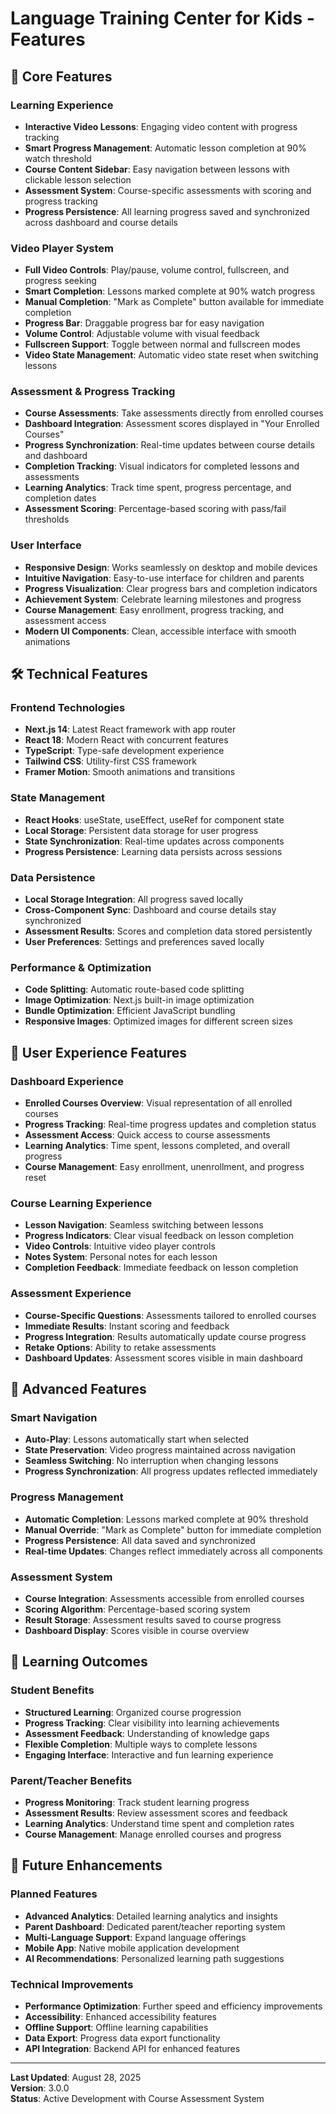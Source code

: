 # Language Training Center for Kids - Features

## 🚀 Core Features

### Learning Experience
- **Interactive Video Lessons**: Engaging video content with progress tracking
- **Smart Progress Management**: Automatic lesson completion at 90% watch threshold
- **Course Content Sidebar**: Easy navigation between lessons with clickable lesson selection
- **Assessment System**: Course-specific assessments with scoring and progress tracking
- **Progress Persistence**: All learning progress saved and synchronized across dashboard and course details

### Video Player System
- **Full Video Controls**: Play/pause, volume control, fullscreen, and progress seeking
- **Smart Completion**: Lessons marked complete at 90% watch progress
- **Manual Completion**: "Mark as Complete" button available for immediate completion
- **Progress Bar**: Draggable progress bar for easy navigation
- **Volume Control**: Adjustable volume with visual feedback
- **Fullscreen Support**: Toggle between normal and fullscreen modes
- **Video State Management**: Automatic video state reset when switching lessons

### Assessment & Progress Tracking
- **Course Assessments**: Take assessments directly from enrolled courses
- **Dashboard Integration**: Assessment scores displayed in "Your Enrolled Courses"
- **Progress Synchronization**: Real-time updates between course details and dashboard
- **Completion Tracking**: Visual indicators for completed lessons and assessments
- **Learning Analytics**: Track time spent, progress percentage, and completion dates
- **Assessment Scoring**: Percentage-based scoring with pass/fail thresholds

### User Interface
- **Responsive Design**: Works seamlessly on desktop and mobile devices
- **Intuitive Navigation**: Easy-to-use interface for children and parents
- **Progress Visualization**: Clear progress bars and completion indicators
- **Achievement System**: Celebrate learning milestones and progress
- **Course Management**: Easy enrollment, progress tracking, and assessment access
- **Modern UI Components**: Clean, accessible interface with smooth animations

## 🛠️ Technical Features

### Frontend Technologies
- **Next.js 14**: Latest React framework with app router
- **React 18**: Modern React with concurrent features
- **TypeScript**: Type-safe development experience
- **Tailwind CSS**: Utility-first CSS framework
- **Framer Motion**: Smooth animations and transitions

### State Management
- **React Hooks**: useState, useEffect, useRef for component state
- **Local Storage**: Persistent data storage for user progress
- **State Synchronization**: Real-time updates across components
- **Progress Persistence**: Learning data persists across sessions

### Data Persistence
- **Local Storage Integration**: All progress saved locally
- **Cross-Component Sync**: Dashboard and course details stay synchronized
- **Assessment Results**: Scores and completion data stored persistently
- **User Preferences**: Settings and preferences saved locally

### Performance & Optimization
- **Code Splitting**: Automatic route-based code splitting
- **Image Optimization**: Next.js built-in image optimization
- **Bundle Optimization**: Efficient JavaScript bundling
- **Responsive Images**: Optimized images for different screen sizes

## 📱 User Experience Features

### Dashboard Experience
- **Enrolled Courses Overview**: Visual representation of all enrolled courses
- **Progress Tracking**: Real-time progress updates and completion status
- **Assessment Access**: Quick access to course assessments
- **Learning Analytics**: Time spent, lessons completed, and overall progress
- **Course Management**: Easy enrollment, unenrollment, and progress reset

### Course Learning Experience
- **Lesson Navigation**: Seamless switching between lessons
- **Progress Indicators**: Clear visual feedback on lesson completion
- **Video Controls**: Intuitive video player controls
- **Notes System**: Personal notes for each lesson
- **Completion Feedback**: Immediate feedback on lesson completion

### Assessment Experience
- **Course-Specific Questions**: Assessments tailored to enrolled courses
- **Immediate Results**: Instant scoring and feedback
- **Progress Integration**: Results automatically update course progress
- **Retake Options**: Ability to retake assessments
- **Dashboard Updates**: Assessment scores visible in main dashboard

## 🔧 Advanced Features

### Smart Navigation
- **Auto-Play**: Lessons automatically start when selected
- **State Preservation**: Video progress maintained across navigation
- **Seamless Switching**: No interruption when changing lessons
- **Progress Synchronization**: All progress updates reflected immediately

### Progress Management
- **Automatic Completion**: Lessons marked complete at 90% threshold
- **Manual Override**: "Mark as Complete" button for immediate completion
- **Progress Persistence**: All data saved and synchronized
- **Real-time Updates**: Changes reflect immediately across all components

### Assessment System
- **Course Integration**: Assessments accessible from enrolled courses
- **Scoring Algorithm**: Percentage-based scoring system
- **Result Storage**: Assessment results saved to course progress
- **Dashboard Display**: Scores visible in course overview

## 🎯 Learning Outcomes

### Student Benefits
- **Structured Learning**: Organized course progression
- **Progress Tracking**: Clear visibility into learning achievements
- **Assessment Feedback**: Understanding of knowledge gaps
- **Flexible Completion**: Multiple ways to complete lessons
- **Engaging Interface**: Interactive and fun learning experience

### Parent/Teacher Benefits
- **Progress Monitoring**: Track student learning progress
- **Assessment Results**: Review assessment scores and feedback
- **Learning Analytics**: Understand time spent and completion rates
- **Course Management**: Manage enrolled courses and progress

## 🔮 Future Enhancements

### Planned Features
- **Advanced Analytics**: Detailed learning analytics and insights
- **Parent Dashboard**: Dedicated parent/teacher reporting system
- **Multi-Language Support**: Expand language offerings
- **Mobile App**: Native mobile application development
- **AI Recommendations**: Personalized learning path suggestions

### Technical Improvements
- **Performance Optimization**: Further speed and efficiency improvements
- **Accessibility**: Enhanced accessibility features
- **Offline Support**: Offline learning capabilities
- **Data Export**: Progress data export functionality
- **API Integration**: Backend API for enhanced features

---

**Last Updated**: August 28, 2025  
**Version**: 3.0.0  
**Status**: Active Development with Course Assessment System
